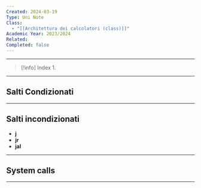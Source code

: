 ```yaml
---
Created: 2024-03-19
Type: Uni Note
Class:
  - "[[Architettura dei calcolatori (class)]]"
Academic Year: 2023/2024
Related: 
Completed: false
---
```

---

>[!info] Index
>1. 

---
## Salti Condizionati


---
## Salti incondizionati

- **j**
- **jr**
- **jal**

---
## System calls


---
